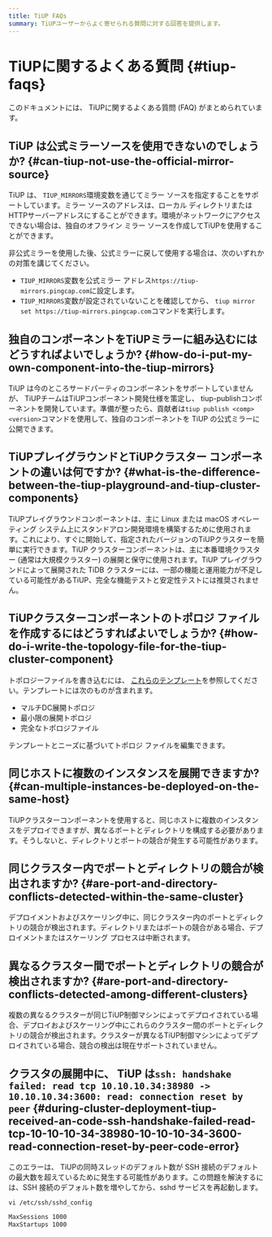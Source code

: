 ```yaml
---
title: TiUP FAQs
summary: TiUPユーザーからよく寄せられる質問に対する回答を提供します。
---
```


# TiUPに関するよくある質問 {#tiup-faqs}

このドキュメントには、 TiUPに関するよくある質問 (FAQ) がまとめられています。

## TiUP は公式ミラーソースを使用できないのでしょうか? {#can-tiup-not-use-the-official-mirror-source}

TiUP は、 `TIUP_MIRRORS`環境変数を通じてミラー ソースを指定することをサポートしています。ミラー ソースのアドレスは、ローカル ディレクトリまたは HTTPサーバーアドレスにすることができます。環境がネットワークにアクセスできない場合は、独自のオフライン ミラー ソースを作成してTiUPを使用することができます。

非公式ミラーを使用した後、公式ミラーに戻して使用する場合は、次のいずれかの対策を講じてください。

-   `TIUP_MIRRORS`変数を公式ミラー アドレス`https://tiup-mirrors.pingcap.com`に設定します。
-   `TIUP_MIRRORS`変数が設定されていないことを確認してから、 `tiup mirror set https://tiup-mirrors.pingcap.com`コマンドを実行します。

## 独自のコンポーネントをTiUPミラーに組み込むにはどうすればよいでしょうか? {#how-do-i-put-my-own-component-into-the-tiup-mirrors}

TiUP は今のところサードパーティのコンポーネントをサポートしていませんが、 TiUPチームはTiUPコンポーネント開発仕様を策定し、 tiup-publishコンポーネントを開発しています。準備が整ったら、貢献者は`tiup publish <comp> <version>`コマンドを使用して、独自のコンポーネントを TiUP の公式ミラーに公開できます。

## TiUPプレイグラウンドとTiUPクラスター コンポーネントの違いは何ですか? {#what-is-the-difference-between-the-tiup-playground-and-tiup-cluster-components}

TiUPプレイグラウンドコンポーネントは、主に Linux または macOS オペレーティング システム上にスタンドアロン開発環境を構築するために使用されます。これにより、すぐに開始して、指定されたバージョンのTiUPクラスターを簡単に実行できます。TiUP クラスターコンポーネントは、主に本番環境クラスター (通常は大規模クラスター) の展開と保守に使用されます。TiUP プレイグラウンドによって展開された TiDB クラスターには、一部の機能と運用能力が不足している可能性があるTiUP、完全な機能テストと安定性テストには推奨されません。

## TiUPクラスターコンポーネントのトポロジ ファイルを作成するにはどうすればよいでしょうか? {#how-do-i-write-the-topology-file-for-the-tiup-cluster-component}

トポロジーファイルを書き込むには、 [これらのテンプレート](https://github.com/pingcap/tiup/tree/master/embed/examples/cluster)を参照してください。テンプレートには次のものが含まれます。

-   マルチDC展開トポロジ
-   最小限の展開トポロジ
-   完全なトポロジファイル

テンプレートとニーズに基づいてトポロジ ファイルを編集できます。

## 同じホストに複数のインスタンスを展開できますか? {#can-multiple-instances-be-deployed-on-the-same-host}

TiUPクラスターコンポーネントを使用すると、同じホストに複数のインスタンスをデプロイできますが、異なるポートとディレクトリを構成する必要があります。そうしないと、ディレクトリとポートの競合が発生する可能性があります。

## 同じクラスター内でポートとディレクトリの競合が検出されますか? {#are-port-and-directory-conflicts-detected-within-the-same-cluster}

デプロイメントおよびスケーリング中に、同じクラスター内のポートとディレクトリの競合が検出されます。ディレクトリまたはポートの競合がある場合、デプロイメントまたはスケーリング プロセスは中断されます。

## 異なるクラスター間でポートとディレクトリの競合が検出されますか? {#are-port-and-directory-conflicts-detected-among-different-clusters}

複数の異なるクラスターが同じTiUP制御マシンによってデプロイされている場合、デプロイおよびスケーリング中にこれらのクラスター間のポートとディレクトリの競合が検出されます。クラスターが異なるTiUP制御マシンによってデプロイされている場合、競合の検出は現在サポートされていません。

## クラスタの展開中に、 TiUP は<code>ssh: handshake failed: read tcp 10.10.10.34:38980 -&gt; 10.10.10.34:3600: read: connection reset by peer</code> {#during-cluster-deployment-tiup-received-an-code-ssh-handshake-failed-read-tcp-10-10-10-34-38980-10-10-10-34-3600-read-connection-reset-by-peer-code-error}

このエラーは、 TiUPの同時スレッドのデフォルト数が SSH 接続のデフォルトの最大数を超えているために発生する可能性があります。この問題を解決するには、SSH 接続のデフォルト数を増やしてから、sshd サービスを再起動します。

```shell
vi /etc/ssh/sshd_config
```

```bash
MaxSessions 1000
MaxStartups 1000
```
